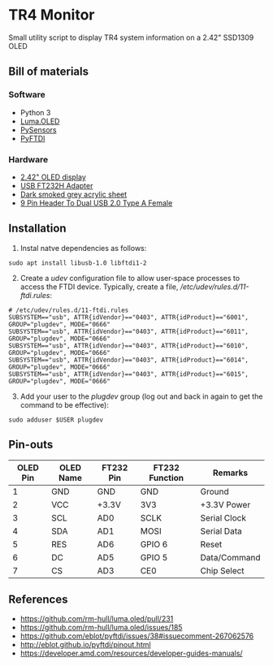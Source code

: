# TR4 Monitor
Small utility script to display TR4 system information on a 2.42" SSD1309 OLED

## Bill of materials

### Software
* Python 3
* [Luma.OLED](https://luma-oled.readthedocs.io/en/latest/)
* [PySensors](https://pypi.org/project/PySensors/)
* [PyFTDI](http://eblot.github.io/pyftdi)

### Hardware
* [2.42" OLED display](https://www.aliexpress.com/item/2-42-inch-LCD-Screen-12864-OLED-Display-Module-IIC-I2C-SPI-Serial-C51-STM32-SSD1309/32857123469.html)
* [USB FT232H Adapter](https://www.aliexpress.com/item/NEW-CJMCU-FT232H-Multifunction-High-Speed-USB-to-JTAG-UART-FIFO-SPI-I2C-Module/32817479989.html)
* [Dark smoked grey acrylic sheet](https://www.ebay.co.uk/itm/142366439906)
* [9 Pin Header To Dual USB 2.0 Type A Female](https://www.ebay.co.uk/itm/283026195250)

## Installation

1. Instal natve dependencies as follows:

```
sudo apt install libusb-1.0 libftdi1-2
```

2. Create a _udev_ configuration file to allow user-space processes to access
   the FTDI device. Typically, create a file, _/etc/udev/rules.d/11-ftdi.rules_:

```
# /etc/udev/rules.d/11-ftdi.rules
SUBSYSTEM=="usb", ATTR{idVendor}=="0403", ATTR{idProduct}=="6001", GROUP="plugdev", MODE="0666"
SUBSYSTEM=="usb", ATTR{idVendor}=="0403", ATTR{idProduct}=="6011", GROUP="plugdev", MODE="0666"
SUBSYSTEM=="usb", ATTR{idVendor}=="0403", ATTR{idProduct}=="6010", GROUP="plugdev", MODE="0666"
SUBSYSTEM=="usb", ATTR{idVendor}=="0403", ATTR{idProduct}=="6014", GROUP="plugdev", MODE="0666"
SUBSYSTEM=="usb", ATTR{idVendor}=="0403", ATTR{idProduct}=="6015", GROUP="plugdev", MODE="0666"
```

3. Add your user to the _plugdev_ group (log out and back in again to get the
   command to be effective):

```
sudo adduser $USER plugdev
```

## Pin-outs

| OLED Pin | OLED Name | FT232 Pin | FT232 Function | Remarks |
|----------|----------|---------|----------|-------|
| 1 | GND | GND | GND | Ground |
| 2 | VCC | +3.3V | 3V3 | +3.3V Power |
| 3 | SCL | AD0 | SCLK | Serial Clock |
| 4 | SDA | AD1 | MOSI | Serial Data |
| 5 | RES | AD6 | GPIO 6 | Reset |
| 6 | DC | AD5 | GPIO 5 | Data/Command |
| 7 | CS | AD3 | CE0 | Chip Select |


## References
* https://github.com/rm-hull/luma.oled/pull/231
* https://github.com/rm-hull/luma.oled/issues/185
* https://github.com/eblot/pyftdi/issues/38#issuecomment-267062576
* http://eblot.github.io/pyftdi/pinout.html
* https://developer.amd.com/resources/developer-guides-manuals/
